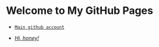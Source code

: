 # Welcome to My GitHub Pages

- [`Main github account`](https://github.com/brainabuser)


- [_Hi, honey!_](/images/candle.jpg)
